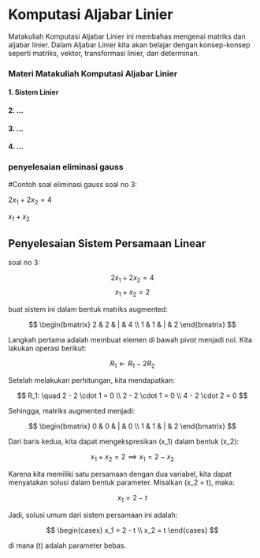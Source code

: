  # Komputasi Aljabar Linier

Matakuliah Komputasi Aljabar Linier ini membahas mengenai matriks dan aljabar linier. Dalam Aljabar Linier kita akan belajar dengan konsep-konsep seperti matriks, vektor, transformasi linier, dan determinan.

 ### Materi Matakuliah Komputasi Aljabar Linier
 #### 1. Sistem Linier
 #### 2. ...
 #### 3. ...
 #### 4. ...

 ### penyelesaian eliminasi gauss

 #Contoh soal eliminasi gauss
 soal no 3:

$2x_1+2x_2=4$

$x_1+x_2$

## Penyelesaian Sistem Persamaan Linear

soal no 3:

$$
2x_1 + 2x_2 = 4
$$
$$
x_1 + x_2 = 2
$$

buat sistem ini dalam bentuk matriks augmented:

$$
\begin{bmatrix}
2 & 2 & | & 4 \\
1 & 1 & | & 2
\end{bmatrix}
$$

Langkah pertama adalah membuat elemen di bawah pivot menjadi nol. Kita lakukan operasi berikut:

$$
R_1 \leftarrow R_1 - 2R_2
$$

Setelah melakukan perhitungan, kita mendapatkan:

$$
R_1: \quad 2 - 2 \cdot 1 = 0 \\
2 - 2 \cdot 1 = 0 \\
4 - 2 \cdot 2 = 0
$$

Sehingga, matriks augmented menjadi:

$$
\begin{bmatrix}
0 & 0 & | & 0 \\
1 & 1 & | & 2
\end{bmatrix}
$$

Dari baris kedua, kita dapat mengekspresikan \(x_1\) dalam bentuk \(x_2\):

$$
x_1 + x_2 = 2 \implies x_1 = 2 - x_2
$$

Karena kita memiliki satu persamaan dengan dua variabel, kita dapat menyatakan solusi dalam bentuk parameter. Misalkan \(x_2 = t\), maka:

$$
x_1 = 2 - t
$$

Jadi, solusi umum dari sistem persamaan ini adalah:

$$
\begin{cases}
x_1 = 2 - t \\
x_2 = t
\end{cases}
$$

di mana \(t\) adalah parameter bebas.